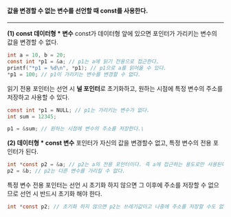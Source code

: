####  값을 변경할 수 없는 변수를 선언할 때 const를 사용한다. ####
___

**(1) const 데이터형 * 변수**
const가 데이터형 앞에 있으면 포인터가 가리키는 변수의 값을 변경할 수 없다.

```c
int a = 10, b = 20;
const int *p1 = &a; // p1는 a에 읽기 전용으로 접근한다.
printf("*p1 = %d\n", *p1); // p1으로 a를 읽어올 수 있다.
*p1 = 100; // p1이 가리키는 변수를 변경할 수 없다.
```

읽기 전용 포인터는 선언 시 **널 포인터**로 초기화하고, 원하는 시점에 특정 변수의 주소를 저장하고 사용할 수 있다. 
```c
const int *p1 = NULL; // p1는 가리키는 변수가 없다.
int sum = 12345;

p1 = &sum; // 원하는 시점에 변수의 주소를 저장한다.\
```

**(2) 데이터형 * const 변수**
포인터가 자신의 값을 변경할수 없고, 특정 변수의 전용 포인터가 된다.
```c
int *const p2 = &a; // p2는 a의 전용 포인터이다. 즉 a에 접근하는 용도로만 사용된다.
p2 = &b; // p2는 다른 변수를 가리킬 수 없다. 
```

특정 변수 전용 포인터는 선언 시 초기화 하지 않으면 그 이후에 주소를 저장할 수 없으므로 선언 시 반드시 초기화 해야 한다.
```c
int *const p2; // 초기화 하지 않으면 p2는 쓰레기값이고 나중에 주소를 저장할 수도 없다.
```
